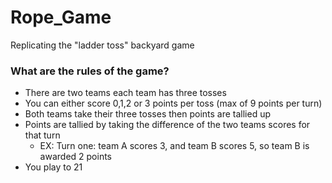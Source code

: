 # Rope_Game
Replicating the "ladder toss" backyard game

### What are the rules of the game?
- There are two teams each team has three tosses
- You can either score 0,1,2 or 3 points per toss (max of 9 points per turn)
- Both teams take their three tosses then points are tallied up
- Points are tallied by taking the difference of the two teams scores for that turn
  - EX: Turn one: team A scores 3, and team B scores 5, so team B is awarded 2 points
- You play to 21
